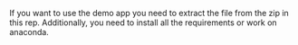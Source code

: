If you want to use the demo app you need to extract the file from the zip in this rep. Additionally, you need to install all the requirements or work on anaconda.